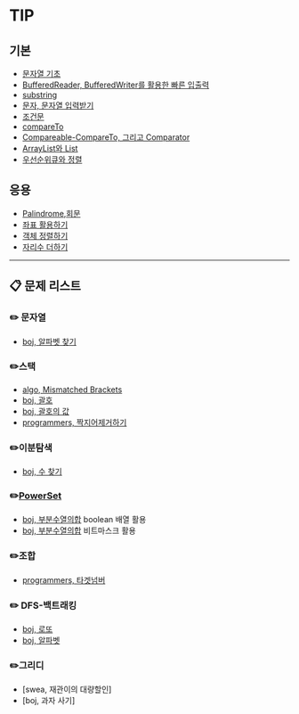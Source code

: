 # TIP
## 기본
* [문자열 기초](https://github.com/kHeNoTbB/Algorithm/blob/master/tip/%EB%AC%B8%EC%9E%90%EC%97%B4%EA%B8%B0%EC%B4%88.md)
* [BufferedReader, BufferedWriter를 활용한 빠른 입출력](https://github.com/kHeNoTbB/Algorithm/blob/master/tip/BufferedReader%2C%20BufferedWriter%EB%A5%BC%20%ED%99%9C%EC%9A%A9%ED%95%9C%20%EB%B9%A0%EB%A5%B8%20%EC%9E%85%EC%B6%9C%EB%A0%A5.md)
* [substring](https://github.com/kHeNoTbB/Algorithm/blob/master/tip/substring.md)
* [문자, 문자열 입력받기](https://github.com/kHeNoTbB/Algorithm/blob/master/tip/%EB%AC%B8%EC%9E%90%2C%20%EB%AC%B8%EC%9E%90%EC%97%B4%20%EC%9E%85%EB%A0%A5%EB%B0%9B%EA%B8%B0.md)
* [조건문](https://github.com/kHeNoTbB/Algorithm/blob/master/tip/%EC%A1%B0%EA%B1%B4%EB%AC%B8.md)
* [compareTo](https://github.com/kHeNoTbB/Algorithm/blob/master/tip/compareTo.md)
* [Compareable-CompareTo, 그리고 Comparator](https://github.com/kHeNoTbB/Algorithm/blob/master/tip/Compareable-CompareTo%2C%20%EA%B7%B8%EB%A6%AC%EA%B3%A0%20Comparator.md)
* [ArrayList와 List](https://github.com/kHeNoTbB/Algorithm/blob/master/tip/ArrayList%EC%99%80%20List.md)
* [우선순위큐와 정렬](https://github.com/kHeNoTbB/Algorithm/blob/master/tip/PriorityQueue.md)

## 응용
* [Palindrome,회문](https://github.com/kHeNoTbB/Algorithm/blob/master/tip/Palindrome%2C%ED%9A%8C%EB%AC%B8.md)
* [좌표 활용하기](https://github.com/kHeNoTbB/Algorithm/blob/master/tip/%EC%A2%8C%ED%91%9C%20%ED%99%9C%EC%9A%A9%ED%95%98%EA%B8%B0.md)
* [객체 정렬하기](https://github.com/kHeNoTbB/Algorithm/blob/master/tip/%EA%B0%9D%EC%B2%B4%20%EC%A0%95%EB%A0%AC%ED%95%98%EA%B8%B0.md)
* [자리수 더하기](https://github.com/kHeNoTbB/Algorithm/blob/master/tip/%EC%9E%90%EB%A6%AC%EC%88%98%20%EB%8D%94%ED%95%98%EA%B8%B0.md)

****

## 📋 문제 리스트
### ✏️ 문자열
* [boj, 알파벳 찾기](https://github.com/kHeNoTbB/Algorithm/blob/master/baekjoon/10809.java)

### ✏️스택
* [algo, Mismatched Brackets](https://github.com/kHeNoTbB/Algorithm/blob/master/Algospot/BRACKETS2.java)
* [boj, 괄호](https://github.com/kHeNoTbB/Algorithm/blob/master/baekjoon/9012.java)
* [boj, 괄호의 값](https://www.acmicpc.net/problem/2504)
* [programmers, 짝지어제거하기](https://programmers.co.kr/learn/courses/30/lessons/12973)

### ✏️이분탐색
* [boj, 수 찾기](https://github.com/kHeNoTbB/Algorithm/blob/master/baekjoon/1920.java)

### ✏️[PowerSet](https://github.com/kHeNoTbB/Algorithm/blob/master/Exhaustive%20Search/(1)%20PowerSet.md)
* [boj, 부분수열의합](https://github.com/kHeNoTbB/Algorithm/blob/master/baekjoon/1182_boolean.java) boolean 배열 활용
* [boj, 부분수열의합](https://github.com/kHeNoTbB/Algorithm/blob/master/baekjoon/1182_bitmask.java) 비트마스크 활용

### ✏️조합
* [programmers, 타겟넘버](https://github.com/kHeNoTbB/Algorithm/blob/master/programmers/level2/%ED%83%80%EA%B2%9F%EB%84%98%EB%B2%84.java)

### ✏️ DFS-백트래킹
* [boj, 로또](https://github.com/kHeNoTbB/Algorithm/blob/master/baekjoon/6603.java)
* [boj, 알파벳](https://www.acmicpc.net/problem/1987)

### ✏️그리디
* [swea, 재관이의 대량할인]
* [boj, 과자 사기]
